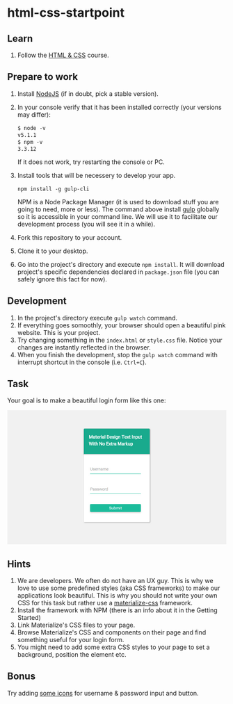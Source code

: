 # html-css-startpoint

## Learn

1. Follow the [HTML & CSS](https://www.codecademy.com/learn/web) course.

## Prepare to work

1. Install [NodeJS](https://nodejs.org/en/) (if in doubt, pick a stable version).
1. In your console verify that it has been installed correctly (your versions may differ):
    ```
    $ node -v
    v5.1.1
    $ npm -v
    3.3.12
    ```
    If it does not work, try restarting the console or PC.
    
1. Install tools that will be necessery to develop your app.
    ```
    npm install -g gulp-cli
    ```
    NPM is a Node Package Manager (it is used to download stuff you are going to need, more or less). The command above install [gulp](http://gulpjs.com/) globally so it is accessible in your command line. We will use it to facilitate our development process (you will see it in a while).
1. Fork this repository to your account.
1. Clone it to your desktop.
1. Go into the project's directory and execute `npm install`. It will download project's specific dependencies declared in `package.json` file (you can safely ignore this fact for now).

## Development

1. In the project's directory execute `gulp watch` command.
1. If everything goes somoothly, your browser should open a beautiful pink website. This is your project.
1. Try changing something in the `index.html` or `style.css` file. Notice your changes are instantly reflected in the browser.
1. When you finish the development, stop the `gulp watch` command with interrupt shortcut in the console (i.e. `Ctrl+C`).

## Task

Your goal is to make a beautiful login form like this one:

![](material-design-login-form.jpg)
    
## Hints
1. We are developers. We often do not have an UX guy. This is why we love to use some predefined styles (aka CSS frameworks) to make our applications look beautiful. This is why you should not write your own CSS for this task but rather use a [materialize-css](http://materializecss.com/) framework.
  1. Install the framework with NPM (there is an info about it in the Getting Started)
  1. Link Materialize's CSS files to your page.
  1. Browse Materialize's CSS and components on their page and find something useful for your login form.
1. You might need to add some extra CSS styles to your page to set a background, position the element etc.

## Bonus

Try adding [some icons](http://materializecss.com/icons.html) for username & password input and button.
